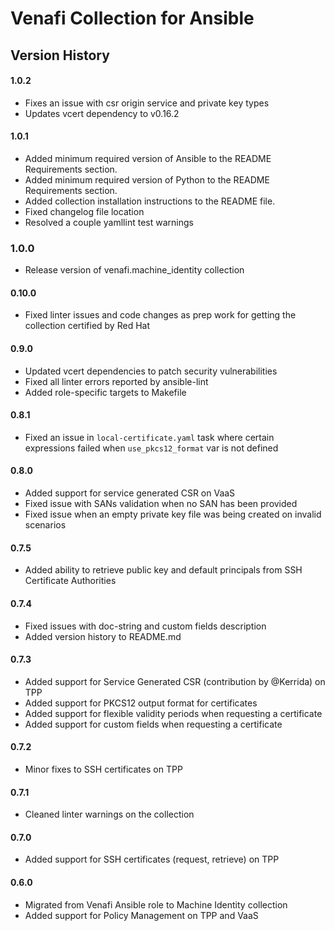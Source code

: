 # Venafi Collection for Ansible

## Version History

#### 1.0.2
* Fixes an issue with csr origin service and private key types
* Updates vcert dependency to v0.16.2
#### 1.0.1
* Added minimum required version of Ansible to the README Requirements section.
* Added minimum required version of Python to the README Requirements section.
* Added collection installation instructions to the README file.
* Fixed changelog file location
* Resolved a couple yamllint test warnings
### 1.0.0
* Release version of venafi.machine_identity collection
#### 0.10.0
 * Fixed linter issues and code changes as prep work for getting the collection certified by Red Hat
#### 0.9.0
 * Updated vcert dependencies to patch security vulnerabilities
 * Fixed all linter errors reported by ansible-lint
 * Added role-specific targets to Makefile
#### 0.8.1
 * Fixed an issue in `local-certificate.yaml` task where certain expressions failed when `use_pkcs12_format` var is not defined
#### 0.8.0
 * Added support for service generated CSR on VaaS
 * Fixed issue with SANs validation when no SAN has been provided
 * Fixed issue when an empty private key file was being created on invalid scenarios
#### 0.7.5
 * Added ability to retrieve public key and default principals from SSH Certificate Authorities
#### 0.7.4
 * Fixed issues with doc-string and custom fields description
 * Added version history to README.md
#### 0.7.3
 * Added support for Service Generated CSR (contribution by @Kerrida) on TPP
 * Added support for PKCS12 output format for certificates
 * Added support for flexible validity periods when requesting a certificate
 * Added support for custom fields when requesting a certificate
#### 0.7.2
 * Minor fixes to SSH certificates on TPP
#### 0.7.1
 * Cleaned linter warnings on the collection
#### 0.7.0
 * Added support for SSH certificates (request, retrieve) on TPP
#### 0.6.0
 * Migrated from Venafi Ansible role to Machine Identity collection
 * Added support for Policy Management on TPP and VaaS
